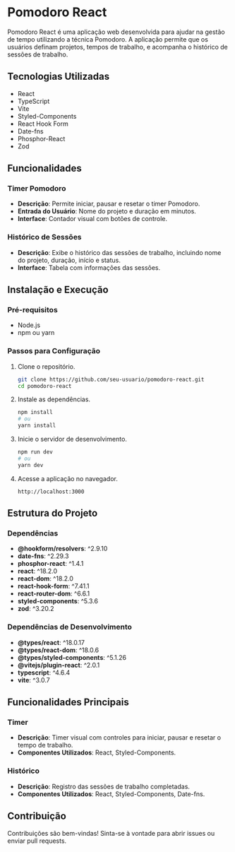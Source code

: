 # Pomodoro React

Pomodoro React é uma aplicação web desenvolvida para ajudar na gestão de tempo utilizando a técnica Pomodoro. A aplicação permite que os usuários definam projetos, tempos de trabalho, e acompanha o histórico de sessões de trabalho.

## Tecnologias Utilizadas

- React
- TypeScript
- Vite
- Styled-Components
- React Hook Form
- Date-fns
- Phosphor-React
- Zod

## Funcionalidades

### Timer Pomodoro

- **Descrição**: Permite iniciar, pausar e resetar o timer Pomodoro.
- **Entrada do Usuário**: Nome do projeto e duração em minutos.
- **Interface**: Contador visual com botões de controle.

### Histórico de Sessões

- **Descrição**: Exibe o histórico das sessões de trabalho, incluindo nome do projeto, duração, início e status.
- **Interface**: Tabela com informações das sessões.

## Instalação e Execução

### Pré-requisitos

- Node.js
- npm ou yarn

### Passos para Configuração

1. Clone o repositório.
   ```bash
   git clone https://github.com/seu-usuario/pomodoro-react.git
   cd pomodoro-react
   ```

2. Instale as dependências.
   ```bash
   npm install
   # ou
   yarn install
   ```

3. Inicie o servidor de desenvolvimento.
   ```bash
   npm run dev
   # ou
   yarn dev
   ```

4. Acesse a aplicação no navegador.
   ```url
   http://localhost:3000
   ```

## Estrutura do Projeto

### Dependências

- **@hookform/resolvers**: ^2.9.10
- **date-fns**: ^2.29.3
- **phosphor-react**: ^1.4.1
- **react**: ^18.2.0
- **react-dom**: ^18.2.0
- **react-hook-form**: ^7.41.1
- **react-router-dom**: ^6.6.1
- **styled-components**: ^5.3.6
- **zod**: ^3.20.2

### Dependências de Desenvolvimento

- **@types/react**: ^18.0.17
- **@types/react-dom**: ^18.0.6
- **@types/styled-components**: ^5.1.26
- **@vitejs/plugin-react**: ^2.0.1
- **typescript**: ^4.6.4
- **vite**: ^3.0.7

## Funcionalidades Principais

### Timer

- **Descrição**: Timer visual com controles para iniciar, pausar e resetar o tempo de trabalho.
- **Componentes Utilizados**: React, Styled-Components.

### Histórico

- **Descrição**: Registro das sessões de trabalho completadas.
- **Componentes Utilizados**: React, Styled-Components, Date-fns.

## Contribuição

Contribuições são bem-vindas! Sinta-se à vontade para abrir issues ou enviar pull requests.
